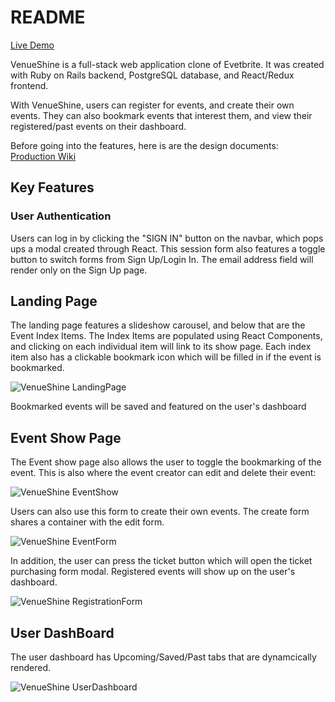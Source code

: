 # README

[Live Demo](https://venueshine.herokuapp.com)

VenueShine is a full-stack web application clone of Evetbrite. It was created with Ruby on Rails backend, PostgreSQL database, and React/Redux frontend.

With VenueShine, users can register for events, and create their own events. They can also bookmark events that interest them, and view their registered/past events on their dashboard.

Before going into the features, here is are the design documents: 
[Production Wiki](https://github.com/yujiezhu718/VenueShine/wiki)

## Key Features 

### User Authentication

Users can log in by clicking the "SIGN IN" button on the navbar, which pops ups a modal created through React. This session form also features a toggle button to switch forms from Sign Up/Login In. The email address field will render only on the Sign Up page.

## Landing Page

The landing page features a slideshow carousel, and below that are the Event Index Items. The Index Items are populated using React Components, and clicking on each individual item will link to its show page. Each index item also has a clickable bookmark icon which will be filled in if the event is bookmarked. 

![VenueShine LandingPage](https://github.com/yujiezhu718/venueshine_images/blob/master/event_form.png?raw=true)

Bookmarked events will be saved and featured on the user's dashboard

## Event Show Page

The Event show page also allows the user to toggle the bookmarking of the event. This is also where the event creator can edit and delete their event:

![VenueShine EventShow](https://github.com/yujiezhu718/venueshine_images/blob/master/event_show.png?raw=true)

Users can also use this form to create their own events. The create form shares a container with the edit form.

![VenueShine EventForm](https://github.com/yujiezhu718/venueshine_images/blob/master/event_form.png?raw=true)

In addition, the user can press the ticket button which will open the ticket purchasing form modal. Registered events will show up on the user's dashboard.

![VenueShine RegistrationForm](https://github.com/yujiezhu718/venueshine_images/blob/master/ticket_registration_form.png?raw=true)

## User DashBoard

The user dashboard has Upcoming/Saved/Past tabs that are dynamcically rendered. 

![VenueShine UserDashboard](https://github.com/yujiezhu718/venueshine_images/blob/master/user_dashboard.png?raw=true)